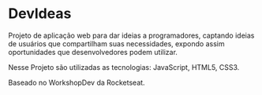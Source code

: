 # DevIdeas
Projeto de aplicação web para dar ideias a programadores, captando ideias de usuários que compartilham suas necessidades, expondo assim oportunidades que desenvolvedores podem utilizar.

Nesse Projeto são utilizadas as tecnologias: JavaScript, HTML5, CSS3.

Baseado no WorkshopDev da Rocketseat.

